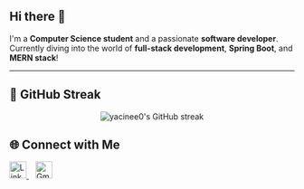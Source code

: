 ## Hi there 👋
I'm a **Computer Science student** and a passionate **software developer**.  
Currently diving into the world of **full-stack development**, **Spring Boot**, and **MERN stack**!

---
## 🧠 GitHub Streak

<p align="center">
  <img src="https://github-readme-streak-stats.herokuapp.com/?user=yacinee0&theme=tokyonight&hide_border=true" alt="yacinee0's GitHub streak"/>
</p>

## 🌐 Connect with Me

<p align="left">
  <a href="https://www.linkedin.com/in/yacine-kedjour-5b8313310/" target="_blank">
    <img src="https://cdn.jsdelivr.net/gh/simple-icons/simple-icons/icons/linkedin.svg" alt="LinkedIn" width="30" height="30" />
  </a>
  &nbsp;&nbsp;
  <a href="mailto:yacineked000@gmail.com" target="_blank">
    <img src="https://cdn.jsdelivr.net/gh/simple-icons/simple-icons/icons/gmail.svg" alt="Gmail" width="30" height="30" />
  </a>
</p>



